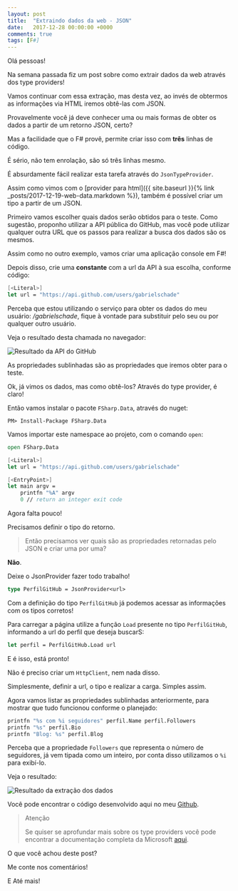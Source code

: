 ```yaml
---
layout: post
title:  "Extraindo dados da web - JSON"
date:   2017-12-28 00:00:00 +0000
comments: true
tags: [F#]
---
```


Olá pessoas!

Na semana passada fiz um post sobre como extrair dados da web através dos type providers!

Vamos continuar com essa extração, mas desta vez, ao invés de obtermos as informações via HTML iremos obtê-las com JSON.

Provavelmente você já deve conhecer uma ou mais formas de obter os dados a partir de um retorno JSON, certo?

Mas a facilidade que o F# provê, permite criar isso com **três** linhas de código.

É sério, não tem enrolação, são só três linhas mesmo.
<!--more-->

É absurdamente fácil realizar esta tarefa através do `JsonTypeProvider`.

Assim como vimos com o [provider para html]({{ site.baseurl }}{% link _posts/2017-12-19-web-data.markdown %}), também é possível criar um tipo a partir de um JSON.

Primeiro vamos escolher quais dados serão obtidos para o teste. Como sugestão, proponho utilizar a API pública do GitHub, mas você pode utilizar qualquer outra URL que os passos para realizar a busca dos dados são os mesmos.

Assim como no outro exemplo, vamos criar uma aplicação console em F#!

Depois disso, crie uma **constante** com a url da API à sua escolha, conforme código:

```fsharp
[<Literal>]
let url = "https://api.github.com/users/gabrielschade"
```

Perceba que estou utilizando o serviço para obter os dados do meu usuário: */gabrielschade*, fique à vontade para substituir pelo seu ou por qualquer outro usuário.

Veja o resultado desta chamada no navegador:

![Resultado da API do GitHub](https://i.imgur.com/jbTTp0D.jpg)

As propriedades sublinhadas são as propriedades que iremos obter para o teste.

Ok, já vimos os dados, mas como obtê-los? Através do type provider, é claro! 

Então vamos instalar o pacote `FSharp.Data`, através do nuget:

```
PM> Install-Package FSharp.Data
```

Vamos importar este namespace ao projeto, com o comando `open`:

```fsharp
open FSharp.Data

[<Literal>]
let url = "https://api.github.com/users/gabrielschade"

[<EntryPoint>]
let main argv = 
    printfn "%A" argv
    0 // return an integer exit code
```

Agora falta pouco!

Precisamos definir o tipo do retorno.

> Então precisamos ver quais são as propriedades retornadas pelo JSON e criar uma por uma?

**Não**.

Deixe o JsonProvider fazer todo trabalho!

```fsharp
type PerfilGitHub = JsonProvider<url>
```
Com a definição do tipo `PerfilGitHub` já podemos acessar as informações com os tipos corretos!

Para carregar a página utilize a função `Load` presente no tipo `PerfilGitHub`, informando a url do perfil que deseja buscarS:

``` fsharp
let perfil = PerfilGitHub.Load url
```

E é isso, está pronto!

Não é preciso criar um `HttpClient`, nem nada disso.

Simplesmente, definir a url, o tipo e realizar a carga. Simples assim.

Agora vamos listar as propriedades sublinhadas anteriormente, para mostrar que tudo funcionou conforme o planejado:

```fsharp
printfn "%s com %i seguidores" perfil.Name perfil.Followers
printfn "%s" perfil.Bio
printfn "Blog: %s" perfil.Blog
```

Perceba que a propriedade `Followers` que representa o número de seguidores, já vem tipada como um inteiro, por conta disso utilizamos o `%i` para exibí-lo.

Veja o resultado:

![Resultado da extração dos dados](https://i.imgur.com/5Uvz01B.jpg)

Você pode encontrar o código desenvolvido aqui no meu [Github](https://github.com/gabrielschade/TypeProviderSample/blob/master/JsonTypeProviderSample/JsonTypeProviderSample/JsonTypeProviderSample/Program.fs).


> Atenção
>
> Se quiser se aprofundar mais sobre os type providers você pode encontrar a documentação completa da Microsoft [aqui](https://docs.microsoft.com/en-us/dotnet/fsharp/tutorials/type-providers/).


O que você achou deste post?

Me conte nos comentários!

E Até mais!
